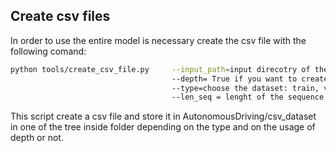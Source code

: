 ## Create csv files

In order to use the entire model is necessary create the csv file with the following comand:

```bash
python tools/create_csv_file.py     --input_path=input direcotry of the image
                                    --depth= True if you want to create csv for depth model
                                    --type=choose the dataset: train, validation, test
                                    --len_seq = lenght of the sequence
```

This script create a csv file and store it in AutonomousDriving/csv_dataset in one of the tree inside folder depending on the type and on the usage of depth or not.
